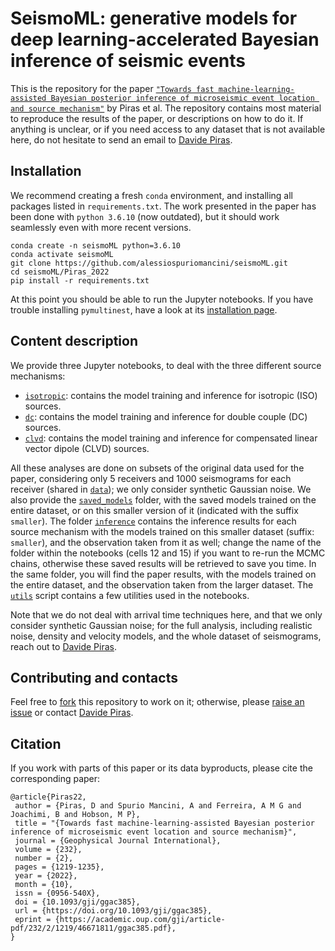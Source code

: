 # SeismoML: generative models for deep learning-accelerated Bayesian inference of seismic events

This is the repository for the paper [`"Towards fast machine-learning-assisted Bayesian posterior inference of microseismic event location and source mechanism"`](https://academic.oup.com/gji/advance-article-abstract/doi/10.1093/gji/ggac385/6750231?utm_source=advanceaccess&utm_campaign=gji&utm_medium=email) by Piras et al. The repository contains most material to reproduce the results of the paper, or descriptions on how to do it. If anything is unclear, or if you need access to any dataset that is not available here, do not hesitate to send an email to [Davide Piras](mailto:dr.davide.piras@gmail.com).

## Installation
We recommend creating a fresh `conda` environment, and installing all packages listed in `requirements.txt`. The work presented in the paper has been done with `python 3.6.10` (now outdated), but it should work seamlessly even with more recent versions.

    conda create -n seismoML python=3.6.10
    conda activate seismoML
    git clone https://github.com/alessiospuriomancini/seismoML.git
    cd seismoML/Piras_2022
    pip install -r requirements.txt
   
At this point you should be able to run the Jupyter notebooks. If you have trouble installing `pymultinest`, have a look at its [installation page](https://johannesbuchner.github.io/PyMultiNest/install.html).

## Content description
We provide three Jupyter notebooks, to deal with the three different source mechanisms:

- [`isotropic`](https://github.com/alessiospuriomancini/seismoML/blob/main/Piras_2022/isotropic.ipynb): contains the model training and inference for isotropic (ISO) sources. 
- [`dc`](https://github.com/alessiospuriomancini/seismoML/blob/main/Piras_2022/dc.ipynb): contains the model training and inference for double couple (DC) sources.
- [`clvd`](https://github.com/alessiospuriomancini/seismoML/blob/main/Piras_2022/clvd.ipynb): contains the model training and inference for compensated linear vector dipole (CLVD) sources.

All these analyses are done on subsets of the original data used for the paper, considering only 5 receivers and 1000 seismograms for each receiver (shared in [`data`](https://github.com/alessiospuriomancini/seismoML/blob/main/Piras_2022/data/)); we only consider synthetic Gaussian noise. We also provide the [`saved_models`](https://github.com/alessiospuriomancini/seismoML/blob/main/Piras_2022/saved_models/) folder, with the saved models trained on the entire dataset, or on this smaller version of it (indicated with the suffix `smaller`). The folder [`inference`](https://github.com/alessiospuriomancini/seismoML/blob/main/Piras_2022/inference/) contains the inference results for each source mechanism with the models trained on this smaller dataset (suffix: `smaller`), and the observation taken from it as well; change the name of the folder within the notebooks (cells 12 and 15) if you want to re-run the MCMC chains, otherwise these saved results will be retrieved to save you time. In the same folder, you will find the paper results, with the models trained on the entire dataset, and the observation taken from the larger dataset. The [`utils`](https://github.com/alessiospuriomancini/seismoML/blob/main/Piras_2022/utils.py) script contains a few utilities used in the notebooks.

Note that we do not deal with arrival time techniques here, and that we only consider synthetic Gaussian noise; for the full analysis, including realistic noise, density and velocity models, and the whole dataset of seismograms, reach out to [Davide Piras](mailto:dr.davide.piras@gmail.com).

## Contributing and contacts

Feel free to [fork](https://github.com/alessiospuriomancini/seismoML/fork) this repository to work on it; otherwise, please [raise an issue](https://github.com/alessiospuriomancini/seismoML/issues) or contact [Davide Piras](mailto:dr.davide.piras@gmail.com).

## Citation

If you work with parts of this paper or its data byproducts, please cite the corresponding paper:

    @article{Piras22,
     author = {Piras, D and Spurio Mancini, A and Ferreira, A M G and Joachimi, B and Hobson, M P},
     title = "{Towards fast machine-learning-assisted Bayesian posterior inference of microseismic event location and source mechanism}",
     journal = {Geophysical Journal International},
     volume = {232},
     number = {2},
     pages = {1219-1235},
     year = {2022},
     month = {10},
     issn = {0956-540X},
     doi = {10.1093/gji/ggac385},
     url = {https://doi.org/10.1093/gji/ggac385},
     eprint = {https://academic.oup.com/gji/article-pdf/232/2/1219/46671811/ggac385.pdf},
    }


